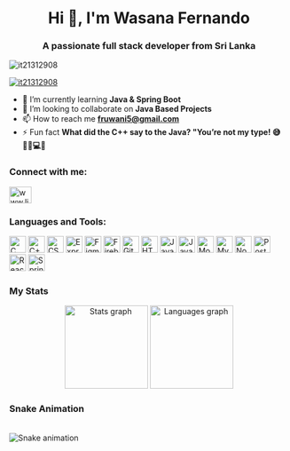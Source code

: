 <h1 align="center">Hi 👋, I'm Wasana Fernando</h1>
<h3 align="center">A passionate full stack developer from Sri Lanka</h3>

<p align="left"> <img src="https://komarev.com/ghpvc/?username=it21312908&label=Profile%20views&color=0e75b6&style=flat" alt="it21312908" /> </p>

<p align="left"> <a href="https://github.com/ryo-ma/github-profile-trophy"><img src="https://github-profile-trophy.vercel.app/?username=it21312908" alt="it21312908" /></a> </p>

- 🌱 I’m currently learning **Java & Spring Boot**
- 👯 I’m looking to collaborate on **Java Based Projects**
- 📫 How to reach me **fruwani5@gmail.com**
- ⚡ Fun fact **What did the C++ say to the Java? "You’re not my type! 😅👨‍💻💻🚫**

<h3 align="left">Connect with me:</h3>
<p align="left">
  <a href="https://linkedin.com/in/www.linkedin.com/in/wasana-fernando-5a201b217" target="blank"><img align="center" src="https://raw.githubusercontent.com/rahuldkjain/github-profile-readme-generator/master/src/images/icons/Social/linked-in-alt.svg" alt="www.linkedin.com/in/wasana-fernando-5a201b217" height="30" width="40" /></a>
</p>

### Languages and Tools:
<div align="left">
  <img src="https://cdn.jsdelivr.net/gh/devicons/devicon/icons/c/c-original.svg" height="30" alt="C logo" />
  <img src="https://cdn.jsdelivr.net/gh/devicons/devicon/icons/cplusplus/cplusplus-original.svg" height="30" alt="C++ logo" />
  <img src="https://cdn.jsdelivr.net/gh/devicons/devicon/icons/css3/css3-original.svg" height="30" alt="CSS3 logo" />
  <img src="https://cdn.jsdelivr.net/gh/devicons/devicon/icons/express/express-original.svg" height="30" alt="Express logo" />
  <img src="https://cdn.jsdelivr.net/gh/devicons/devicon/icons/figma/figma-original.svg" height="30" alt="Figma logo" />
  <img src="https://cdn.jsdelivr.net/gh/devicons/devicon/icons/firebase/firebase-original.svg" height="30" alt="Firebase logo" />
  <img src="https://cdn.jsdelivr.net/gh/devicons/devicon/icons/git/git-original.svg" height="30" alt="Git logo" />
  <img src="https://cdn.jsdelivr.net/gh/devicons/devicon/icons/html5/html5-original.svg" height="30" alt="HTML5 logo" />
  <img src="https://cdn.jsdelivr.net/gh/devicons/devicon/icons/java/java-original.svg" height="30" alt="Java logo" />
  <img src="https://cdn.jsdelivr.net/gh/devicons/devicon/icons/javascript/javascript-original.svg" height="30" alt="JavaScript logo" />
  <img src="https://cdn.jsdelivr.net/gh/devicons/devicon/icons/mongodb/mongodb-original.svg" height="30" alt="MongoDB logo" />
  <img src="https://cdn.jsdelivr.net/gh/devicons/devicon/icons/mysql/mysql-original.svg" height="30" alt="MySQL logo" />
  <img src="https://cdn.jsdelivr.net/gh/devicons/devicon/icons/nodejs/nodejs-original.svg" height="30" alt="Node.js logo" />
  <img src="https://cdn.jsdelivr.net/gh/devicons/devicon/icons/postgresql/postgresql-original.svg" height="30" alt="PostgreSQL logo" />
  <img src="https://cdn.jsdelivr.net/gh/devicons/devicon/icons/react/react-original.svg" height="30" alt="React logo" />
  <img src="https://cdn.jsdelivr.net/gh/devicons/devicon/icons/spring/spring-original.svg" height="30" alt="Spring logo" />
</div>

### My Stats

<div align="center">
  <img src="https://github-readme-stats.vercel.app/api?username=it21312908&hide_title=false&hide_rank=false&show_icons=true&include_all_commits=true&count_private=true&disable_animations=false&theme=dracula&locale=en&hide_border=false" height="150" alt="Stats graph"  />
  <img src="https://github-readme-stats.vercel.app/api/top-langs?username=it21312908&locale=en&hide_title=false&layout=compact&card_width=320&langs_count=5&theme=dracula&hide_border=false" height="150" alt="Languages graph"  />
</div>

### Snake Animation

<br clear="both">
<img src="https://raw.githubusercontent.com/maurodesouza/maurodesouza/output/snake.svg" alt="Snake animation" />



